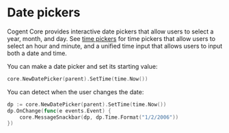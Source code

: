 # Date pickers

Cogent Core provides interactive date pickers that allow users to select a year, month, and day. See [time pickers](time-pickers) for time pickers that allow users to select an hour and minute, and a unified time input that allows users to input both a date and time.

You can make a date picker and set its starting value:

```Go
core.NewDatePicker(parent).SetTime(time.Now())
```

You can detect when the user changes the date:

```Go
dp := core.NewDatePicker(parent).SetTime(time.Now())
dp.OnChange(func(e events.Event) {
    core.MessageSnackbar(dp, dp.Time.Format("1/2/2006"))
})
```
